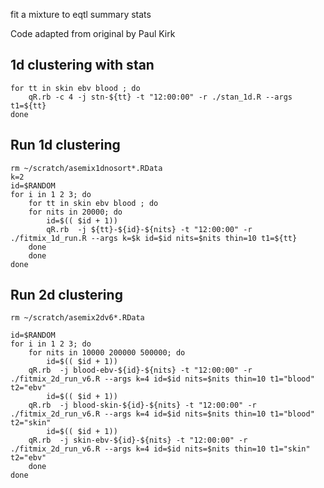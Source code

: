 fit a mixture to eqtl summary stats

Code adapted from original by Paul Kirk

## 1d clustering with stan

```{sh}
for tt in skin ebv blood ; do
    qR.rb -c 4 -j stn-${tt} -t "12:00:00" -r ./stan_1d.R --args t1=${tt}
done
```

## Run 1d clustering

```{sh}
rm ~/scratch/asemix1dnosort*.RData
k=2
id=$RANDOM
for i in 1 2 3; do
    for tt in skin ebv blood ; do
	for nits in 20000; do
        id=$(( $id + 1))
	    qR.rb  -j ${tt}-${id}-${nits} -t "12:00:00" -r ./fitmix_1d_run.R --args k=$k id=$id nits=$nits thin=10 t1=${tt}
	done
    done
done
```

## Run 2d clustering

```{sh}
rm ~/scratch/asemix2dv6*.RData

id=$RANDOM
for i in 1 2 3; do
    for nits in 10000 200000 500000; do
        id=$(( $id + 1))
	qR.rb  -j blood-ebv-${id}-${nits} -t "12:00:00" -r ./fitmix_2d_run_v6.R --args k=4 id=$id nits=$nits thin=10 t1="blood" t2="ebv"
        id=$(( $id + 1))
	qR.rb  -j blood-skin-${id}-${nits} -t "12:00:00" -r ./fitmix_2d_run_v6.R --args k=4 id=$id nits=$nits thin=10 t1="blood" t2="skin"
        id=$(( $id + 1))
	qR.rb  -j skin-ebv-${id}-${nits} -t "12:00:00" -r ./fitmix_2d_run_v6.R --args k=4 id=$id nits=$nits thin=10 t1="skin" t2="ebv"
    done
done

```

